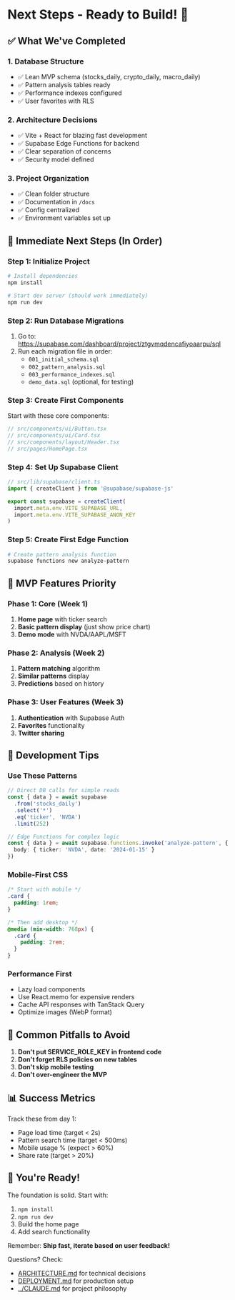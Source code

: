 # Next Steps - Ready to Build! 🚀

## ✅ What We've Completed

### 1. **Database Structure** 
- ✅ Lean MVP schema (stocks_daily, crypto_daily, macro_daily)
- ✅ Pattern analysis tables ready
- ✅ Performance indexes configured
- ✅ User favorites with RLS

### 2. **Architecture Decisions**
- ✅ Vite + React for blazing fast development
- ✅ Supabase Edge Functions for backend
- ✅ Clear separation of concerns
- ✅ Security model defined

### 3. **Project Organization**
- ✅ Clean folder structure
- ✅ Documentation in `/docs`
- ✅ Config centralized
- ✅ Environment variables set up

## 🎯 Immediate Next Steps (In Order)

### Step 1: Initialize Project
```bash
# Install dependencies
npm install

# Start dev server (should work immediately)
npm run dev
```

### Step 2: Run Database Migrations
1. Go to: https://supabase.com/dashboard/project/ztgvmqdencafiyoaarpu/sql
2. Run each migration file in order:
   - `001_initial_schema.sql`
   - `002_pattern_analysis.sql`
   - `003_performance_indexes.sql`
   - `demo_data.sql` (optional, for testing)

### Step 3: Create First Components
Start with these core components:

```typescript
// src/components/ui/Button.tsx
// src/components/ui/Card.tsx
// src/components/layout/Header.tsx
// src/pages/HomePage.tsx
```

### Step 4: Set Up Supabase Client
```typescript
// src/lib/supabase/client.ts
import { createClient } from '@supabase/supabase-js'

export const supabase = createClient(
  import.meta.env.VITE_SUPABASE_URL,
  import.meta.env.VITE_SUPABASE_ANON_KEY
)
```

### Step 5: Create First Edge Function
```bash
# Create pattern analysis function
supabase functions new analyze-pattern
```

## 📱 MVP Features Priority

### Phase 1: Core (Week 1)
1. **Home page** with ticker search
2. **Basic pattern display** (just show price chart)
3. **Demo mode** with NVDA/AAPL/MSFT

### Phase 2: Analysis (Week 2)
1. **Pattern matching** algorithm
2. **Similar patterns** display
3. **Predictions** based on history

### Phase 3: User Features (Week 3)
1. **Authentication** with Supabase Auth
2. **Favorites** functionality
3. **Twitter sharing**

## 🔧 Development Tips

### Use These Patterns
```typescript
// Direct DB calls for simple reads
const { data } = await supabase
  .from('stocks_daily')
  .select('*')
  .eq('ticker', 'NVDA')
  .limit(252)

// Edge Functions for complex logic
const { data } = await supabase.functions.invoke('analyze-pattern', {
  body: { ticker: 'NVDA', date: '2024-01-15' }
})
```

### Mobile-First CSS
```css
/* Start with mobile */
.card {
  padding: 1rem;
}

/* Then add desktop */
@media (min-width: 768px) {
  .card {
    padding: 2rem;
  }
}
```

### Performance First
- Lazy load components
- Use React.memo for expensive renders
- Cache API responses with TanStack Query
- Optimize images (WebP format)

## 🚨 Common Pitfalls to Avoid

1. **Don't put SERVICE_ROLE_KEY in frontend code**
2. **Don't forget RLS policies on new tables**
3. **Don't skip mobile testing**
4. **Don't over-engineer the MVP**

## 📊 Success Metrics

Track these from day 1:
- Page load time (target < 2s)
- Pattern search time (target < 500ms)
- Mobile usage % (expect > 60%)
- Share rate (target > 20%)

## 🎉 You're Ready!

The foundation is solid. Start with:
1. `npm install`
2. `npm run dev`
3. Build the home page
4. Add search functionality

Remember: **Ship fast, iterate based on user feedback!**

Questions? Check:
- [ARCHITECTURE.md](./ARCHITECTURE.md) for technical decisions
- [DEPLOYMENT.md](./DEPLOYMENT.md) for production setup
- [../CLAUDE.md](../CLAUDE.md) for project philosophy